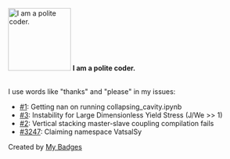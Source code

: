 <img src="https://my-badges.github.io/my-badges/polite-coder.png" alt="I am a polite coder." title="I am a polite coder." width="128">
<strong>I am a polite coder.</strong>
<br><br>

I use words like "thanks" and "please" in my issues:

- <a href="https://github.com/nbeb/extracting_self-similarity_from_data/issues/1">#1</a>: Getting nan on running collapsing_cavity.ipynb
- <a href="https://github.com/VatsalSy/DropImpact_viscoplastic_epsilonformulation/issues/3">#3</a>: Instability for Large Dimensionless Yield Stress (J/We >> 1)
- <a href="https://github.com/comphy-lab/master-slave-basilisk/issues/2">#2</a>: Vertical stacking master-slave coupling compilation fails
- <a href="https://github.com/EclipseFdn/open-vsx.org/issues/3247">#3247</a>: Claiming namespace VatsalSy


Created by <a href="https://github.com/my-badges/my-badges">My Badges</a>